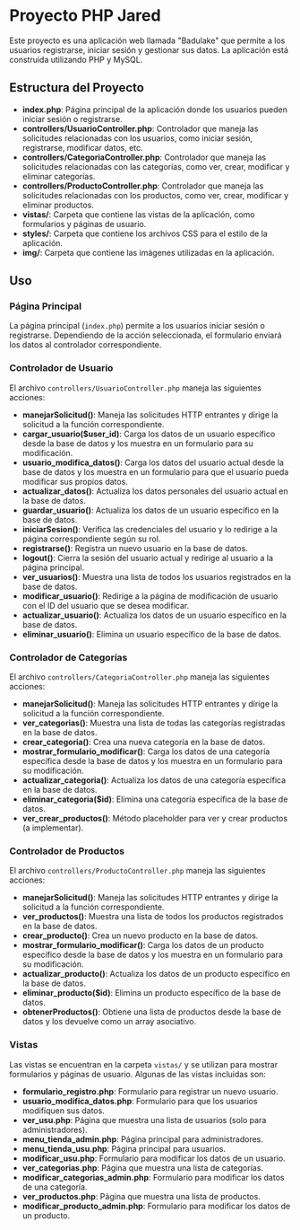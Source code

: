 # Proyecto PHP Jared

Este proyecto es una aplicación web llamada "Badulake" que permite a los usuarios registrarse, iniciar sesión y gestionar sus datos. La aplicación está construida utilizando PHP y MySQL.

## Estructura del Proyecto

- **index.php**: Página principal de la aplicación donde los usuarios pueden iniciar sesión o registrarse.
- **controllers/UsuarioController.php**: Controlador que maneja las solicitudes relacionadas con los usuarios, como iniciar sesión, registrarse, modificar datos, etc.
- **controllers/CategoriaController.php**: Controlador que maneja las solicitudes relacionadas con las categorías, como ver, crear, modificar y eliminar categorías.
- **controllers/ProductoController.php**: Controlador que maneja las solicitudes relacionadas con los productos, como ver, crear, modificar y eliminar productos.
- **vistas/**: Carpeta que contiene las vistas de la aplicación, como formularios y páginas de usuario.
- **styles/**: Carpeta que contiene los archivos CSS para el estilo de la aplicación.
- **img/**: Carpeta que contiene las imágenes utilizadas en la aplicación.


## Uso

### Página Principal

La página principal (`index.php`) permite a los usuarios iniciar sesión o registrarse. Dependiendo de la acción seleccionada, el formulario enviará los datos al controlador correspondiente.

### Controlador de Usuario

El archivo `controllers/UsuarioController.php` maneja las siguientes acciones:

- **manejarSolicitud()**: Maneja las solicitudes HTTP entrantes y dirige la solicitud a la función correspondiente.
- **cargar_usuario($user_id)**: Carga los datos de un usuario específico desde la base de datos y los muestra en un formulario para su modificación.
- **usuario_modifica_datos()**: Carga los datos del usuario actual desde la base de datos y los muestra en un formulario para que el usuario pueda modificar sus propios datos.
- **actualizar_datos()**: Actualiza los datos personales del usuario actual en la base de datos.
- **guardar_usuario()**: Actualiza los datos de un usuario específico en la base de datos.
- **iniciarSesion()**: Verifica las credenciales del usuario y lo redirige a la página correspondiente según su rol.
- **registrarse()**: Registra un nuevo usuario en la base de datos.
- **logout()**: Cierra la sesión del usuario actual y redirige al usuario a la página principal.
- **ver_usuarios()**: Muestra una lista de todos los usuarios registrados en la base de datos.
- **modificar_usuario()**: Redirige a la página de modificación de usuario con el ID del usuario que se desea modificar.
- **actualizar_usuario()**: Actualiza los datos de un usuario específico en la base de datos.
- **eliminar_usuario()**: Elimina un usuario específico de la base de datos.

### Controlador de Categorías

El archivo `controllers/CategoriaController.php` maneja las siguientes acciones:

- **manejarSolicitud()**: Maneja las solicitudes HTTP entrantes y dirige la solicitud a la función correspondiente.
- **ver_categorias()**: Muestra una lista de todas las categorías registradas en la base de datos.
- **crear_categoria()**: Crea una nueva categoría en la base de datos.
- **mostrar_formulario_modificar()**: Carga los datos de una categoría específica desde la base de datos y los muestra en un formulario para su modificación.
- **actualizar_categoria()**: Actualiza los datos de una categoría específica en la base de datos.
- **eliminar_categoria($id)**: Elimina una categoría específica de la base de datos.
- **ver_crear_productos()**: Método placeholder para ver y crear productos (a implementar).

### Controlador de Productos

El archivo `controllers/ProductoController.php` maneja las siguientes acciones:

- **manejarSolicitud()**: Maneja las solicitudes HTTP entrantes y dirige la solicitud a la función correspondiente.
- **ver_productos()**: Muestra una lista de todos los productos registrados en la base de datos.
- **crear_producto()**: Crea un nuevo producto en la base de datos.
- **mostrar_formulario_modificar()**: Carga los datos de un producto específico desde la base de datos y los muestra en un formulario para su modificación.
- **actualizar_producto()**: Actualiza los datos de un producto específico en la base de datos.
- **eliminar_producto($id)**: Elimina un producto específico de la base de datos.
- **obtenerProductos()**: Obtiene una lista de productos desde la base de datos y los devuelve como un array asociativo.

### Vistas

Las vistas se encuentran en la carpeta `vistas/` y se utilizan para mostrar formularios y páginas de usuario. Algunas de las vistas incluidas son:

- **formulario_registro.php**: Formulario para registrar un nuevo usuario.
- **usuario_modifica_datos.php**: Formulario para que los usuarios modifiquen sus datos.
- **ver_usu.php**: Página que muestra una lista de usuarios (solo para administradores).
- **menu_tienda_admin.php**: Página principal para administradores.
- **menu_tienda_usu.php**: Página principal para usuarios.
- **modificar_usu.php**: Formulario para modificar los datos de un usuario.
- **ver_categorias.php**: Página que muestra una lista de categorías.
- **modificar_categorias_admin.php**: Formulario para modificar los datos de una categoría.
- **ver_productos.php**: Página que muestra una lista de productos.
- **modificar_producto_admin.php**: Formulario para modificar los datos de un producto.

